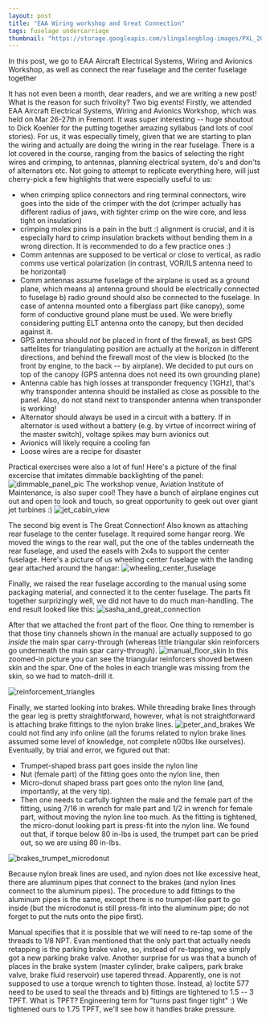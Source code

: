 ```yaml
---
layout: post
title: "EAA Wiring workshop and Great Connection"
tags: fuselage undercarriage
thumbnail: "https://storage.googleapis.com/slingalongblog-images/PXL_20220403_01595866_cropped_thumb.jpg"
---
```

In this post, we go to EAA Aircraft Electrical Systems, Wiring and Avionics Workshop, as well as connect the rear fuselage and the center fuselage together

It has not even been a month, dear readers, and we are writing a new post! What is the reason for such frivolity? Two big events! 
Firstly, we attended EAA Aircraft Electrical Systems, Wiring and Avionics Workshop, which was held on Mar 26-27th in Fremont.
It was super interesting -- huge shoutout to Dick Koehler for the putting together amazing syllabus (and lots of cool stories). 
For us, it was especially timely, given that we are starting to plan the wiring and actually are doing the wiring in the 
rear fuselage. There is a lot covered in the course, ranging from the basics of selecting the right wires and crimping, to antennas, planning electrical system, do's and don'ts of alternators etc.
Not going to attempt to replicate everything here, will just cherry-pick a few highlights that were especially useful to us:
  - when crimping splice connectors and ring terminal connectors, wire goes into the side of the crimper with the dot (crimper actually has different radius of jaws, with tighter crimp on the wire core, and less tight on insulation)
  - crimping molex pins is a pain in the butt :) alignment is crucial, and it is especially hard to crimp insulation brackets without bending them in a wrong direction. It is recommended to do a few practice ones :)
  - Comm antennas are supposed to be vertical or close to vertical, as radio comms use vertical polarization (in contrast, VOR/ILS antenna need to be horizontal)
  - Comm antennas assume fuselage  of the airplane is used as a ground plane, which means a) antenna ground should be electrically connected to fuselage b) radio ground should also be connected to the fuselage. In case of antenna mounted onto a fiberglass part (like canopy), some form of conductive ground plane must be used. We were briefly considering putting ELT antenna onto the canopy, but then decided against it.
  - GPS antenna should *not* be placed in front of the firewall, as best GPS sattelites for triangulating position are actually at the horizon in different directions, and behind the firewall most of the view is blocked (to the front by engine, 
    to the back -- by airplane). We decided to put ours on top of the canopy (GPS antenna does not need its own grounding plane)
  - Antenna cable has high losses at transponder frequency (1GHz), that's why transponder antenna should be installed as close as possible to the panel. Also, do not stand next to transponder antenna when transponder is working!
  - Alternator should always be used in a circuit with a battery. If in alternator is used without a battery (e.g. by virtue of incorrect wiring of the master switch), voltage spikes may burn avionics out
  - Avionics will likely require a cooling fan
  - Loose wires are a recipe for disaster

Practical exercises were also a lot of fun!
Here's a picture of the final excercise that imitates dimmable backlighting of the panel:
![dimmable_panel_pic](https://storage.googleapis.com/slingalongblog-images/PXL_20220413_041608275.jpg)
The workshop venue, Aviation Institute of Maintenance, is also super cool! They have a bunch of airplane engines cut out and open to look and touch, so great opportunity to geek out over giant jet turbines :) 
![jet_cabin_view](https://storage.googleapis.com/slingalongblog-images/20220327_163729.jpg)

The second big event is The Great Connection! Also known as attaching rear fuselage to the center fuselage. It required some hangar reorg. 
We moved the wings to the rear wall, put the one of the tables underneath the rear fuselage, and used the easels with 2x4s to support the center fuselage.
Here's a picture of us wheeling center fuselage with the landing gear attached around the hangar:
![wheeling_center_fuselage](https://storage.googleapis.com/slingalongblog-images/PXL_20220402_025620039.MP.jpg)

Finally, we raised the rear fuselage according to the manual using some packaging material, and connected it to the center fuselage.
The parts fit together surprizingly well, we did not have to do much man-handling. The end result looked like this:
![sasha_and_great_connection](https://storage.googleapis.com/slingalongblog-images/PXL_20220403_015944105.jpg)

After that we attached the front part of the floor. One thing to remember is that those tiny channels shown in the manual are actually supposed to go *inside* the main spar carry-through
(whereas little triangular skin reinforcers go underneath the main spar carry-through). 
![manual_floor_skin](https://storage.googleapis.com/slingalongblog-images/manual_floor_labelled.png)
In this zoomed-in picture you can see the triangular reinforcers shoved between skin and the spar. One of the holes in each triangle was missing from the skin, so we had to match-drill it. 

![reinforcement_triangles](https://storage.googleapis.com/slingalongblog-images/20220402_202913_labelled.jpg)

Finally, we started looking into brakes. While threading brake lines through the gear leg is pretty straightforward, however, what is not straightforward is attaching brake fittings to the nylon brake lines. 
![peter_and_brakes](https://storage.googleapis.com/slingalongblog-images/20220411_210925.jpg)
We could not find any info online (all the forums related to nylon brake lines assumed some level of knowledge, not complete n00bs like ourselves). Eventually, by trial and error, we figured out that:
 - Trumpet-shaped brass part goes inside the nylon line
 - Nut (female part) of the fitting goes onto the nylon line, then
 - Micro-donut shaped brass part goes onto the nylon line (and, importantly, at the very tip).
 - Then one needs to carfully tighten the male and the female part of the fitting, using 7/16 in wrench for male part and 1/2 in wrench for female part, without moving the nylon line too much.
   As the fitting is tightened, the micro-donut looking part is press-fit into the nylon line. We found out that, if torque below 80 in-lbs is used, the trumpet part can be pried out, so we are using 80 in-lbs.

![brakes_trumpet_microdonut](https://storage.googleapis.com/slingalongblog-images/20220411_210844_labelled.jpg)

Because nylon break lines are used, and nylon does not like excessive heat, there are aluminum pipes that connect to the brakes (and nylon lines connect to the aluminum pipes). The procedure to 
add fittings to the aluminum pipes is the same, except there is no trumpet-like part to go inside (but the microdonut is still press-fit into the aluminum pipe; do not forget to put the nuts onto the pipe first).

Manual specifies that it is possible that we will need to re-tap some of the threads to 1/8 NPT. Evan mentioned that the only part that actually needs retapping is the parking brake valve, so, instead of 
re-tapping, we simply got a new parking brake valve. Another surprise for us was that a  bunch of places in the brake system (master cylinder, brake calipers, park brake valve, brake fluid reservoir) use tapered thread.
Apparently, one is not supposed to use a torque wrench to tighten those. Instead, a) loctite 577 need to be used to seal the threads and b) fittings are tightened to 1.5 -- 3 TPFT. What is TPFT? Engineering term for "turns past finger tight" :) 
We tightened ours to 1.75 TPFT, we'll see how it handles brake pressure. 

